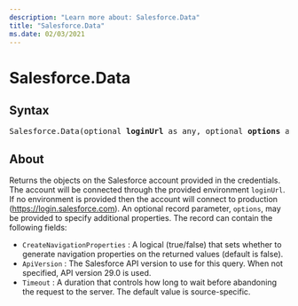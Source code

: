 ```yaml
---
description: "Learn more about: Salesforce.Data"
title: "Salesforce.Data"
ms.date: 02/03/2021
---
```

# Salesforce.Data

## Syntax

<pre>
Salesforce.Data(optional <b>loginUrl</b> as any, optional <b>options</b> as nullable record) as table
</pre>

## About

Returns the objects on the Salesforce account provided in the credentials. The account will be connected through the provided environment `loginUrl`. If no environment is provided then the account will connect to production (https://login.salesforce.com). An optional record parameter, `options`, may be provided to specify additional properties. The record can contain the following fields: 
* `CreateNavigationProperties` : A logical (true/false) that sets whether to generate navigation properties on the returned values (default is false).
* `ApiVersion` : The Salesforce API version to use for this query. When not specified, API version 29.0 is used.
* `Timeout` : A duration that controls how long to wait before abandoning the request to the server. The default value is source-specific.
